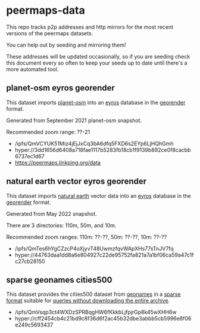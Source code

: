 # peermaps-data

This repo tracks p2p addresses and http mirrors for the most recent versions of
the peermaps datasets.

You can help out by seeding and mirroring them!

These addresses will be updated occasionally, so if you are seeding check this
document every so often to keep your seeds up to date until there's a more
automated tool.

## planet-osm eyros georender

This dataset imports [planet-osm][] into an [eyros][] database in the
[georender][] format.

Generated from September 2021 planet-osm snapshot.

Recommended zoom range: ??-21

* /ipfs/QmVCYUK51Miz4jEjJxCq3bA6dfq5FXD6s2EYp6LjHQhGmh
* hyper://3dd1656d6408a718fae1117b5283fb18cb1f9139b892ce0f8cacbb6737ec1d67
* https://peermaps.linkping.org/data

[planet-osm]: https://planet.openstreetmap.org/
[eyros]: https://github.com/peermaps/eyros
[georender]: https://github.com/peermaps/docs/blob/master/georender.md

## natural earth vector eyros georender

This dataset imports [natural earth][] vector data into an [eyros][] database in
the [georender][] format.

Generated from May 2022 snapshot.

There are 3 directories: 110m, 50m, and 10m.

Recommended zoom ranges: 110m: ??-??, 50m: ??-??, 10m: ??-??

* /ipfs/QmTes6hYgCZzcP4oXjyvT48UwmzfqvWApXHs77sTnJV7fq
* hyper://44763daa1dd8a6e804927c22de95752fa821a7a1bf06ca59a47c1fc27cb28150

[natural earth]: https://www.naturalearthdata.com/

## sparse geonames cities500

This dataset provides the cities500 dataset from [geonames][] in a
[sparse format](https://github.com/peermaps/sparse-geonames-ingest) suitable for
[queries without downloading the entire archive](https://github.com/peermaps/sparse-geonames-search).

* /ipfs/QmVsqp3ct4WXDzSPRBqgHW6fKkkbLjfpjrGp8k45wXHH6w
* hyper://cff2454cb4c21bd9c8f36d6f2ac45b32dbe3abbb5cb5996e8f06e249c5693437

[geonames]: https://download.geonames.org/export/dump/
